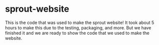 # sprout-website
This is the code that was used to make the sprout website! It took about 5 hours to make this due to the testing, packaging, and more. But we have finished it and we are ready to show the code that we used to make the website.
